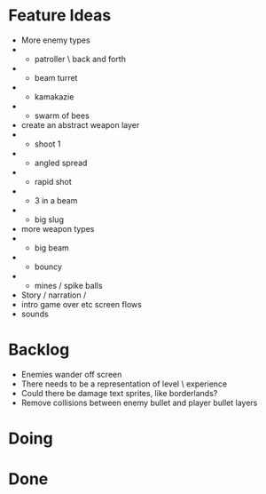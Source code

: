 # Feature Ideas
- More enemy types
- - patroller \ back and forth
- - beam turret
- - kamakazie
- - swarm of bees
- create an abstract weapon layer
- - shoot 1
- - angled spread
- - rapid shot
- - 3 in a beam
- - big slug
- more weapon types
- - big beam 
- - bouncy
- - mines / spike balls
- Story / narration / 
- intro game over etc screen flows
- sounds


# Backlog
- Enemies wander off screen
- There needs to be a representation of level \ experience
- Could there be damage text sprites, like borderlands?
- Remove collisions between enemy bullet and player bullet layers


# Doing


# Done

